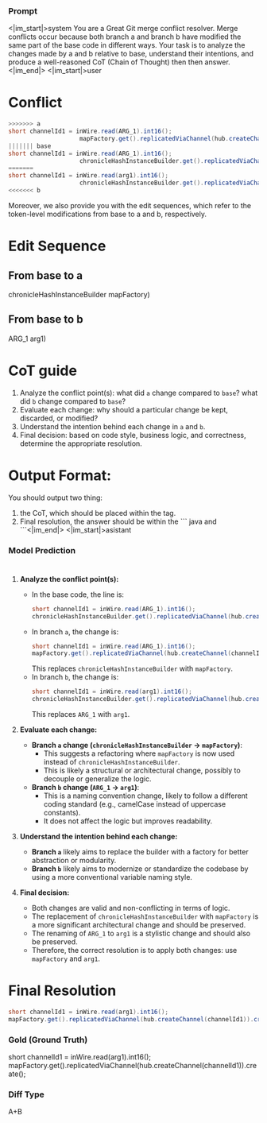 ### Prompt
<|im_start|>system
You are a Great Git merge conflict resolver. Merge conflicts occur because both branch a and branch b have modified the same part of the base code in different ways. Your task is to analyze the changes made by a and b relative to base, understand their intentions, and produce a well-reasoned CoT (Chain of Thought) then then answer.<|im_end|>
<|im_start|>user
# Conflict
```java
>>>>>>> a
short channelId1 = inWire.read(ARG_1).int16();
                    mapFactory.get().replicatedViaChannel(hub.createChannel(channelId1)).create();
||||||| base
short channelId1 = inWire.read(ARG_1).int16();
                    chronicleHashInstanceBuilder.get().replicatedViaChannel(hub.createChannel(channelId1)).create();
=======
short channelId1 = inWire.read(arg1).int16();
                    chronicleHashInstanceBuilder.get().replicatedViaChannel(hub.createChannel(channelId1)).create();
<<<<<<< b
```
Moreover, we also provide you with the edit sequences, which refer to the token-level modifications from base to a and b, respectively.
# Edit Sequence

## From base to a
<REPLACE> chronicleHashInstanceBuilder <WITH> mapFactory)


## From base to b
<REPLACE> ARG_1 <WITH> arg1)


# CoT guide
1. Analyze the conflict point(s): what did `a` change compared to `base`? what did `b` change compared to `base`?
2. Evaluate each change: why should a particular change be kept, discarded, or modified?
3. Understand the intention behind each change in `a` and `b`.
4. Final decision: based on code style, business logic, and correctness, determine the appropriate resolution. 

# Output Format:
You should output two thing: 
1. the CoT, which should be placed within the <cot></cot> tag.
2. Final resolution, the answer should be within the \``` java and \```<|im_end|>
<|im_start|>asistant

### Model Prediction
<think>

</think>

# <cot>
1. **Analyze the conflict point(s):**
   - In the base code, the line is:
     ```java
     short channelId1 = inWire.read(ARG_1).int16();
     chronicleHashInstanceBuilder.get().replicatedViaChannel(hub.createChannel(channelId1)).create();
     ```
   - In branch `a`, the change is:
     ```java
     short channelId1 = inWire.read(ARG_1).int16();
     mapFactory.get().replicatedViaChannel(hub.createChannel(channelId1)).create();
     ```
     This replaces `chronicleHashInstanceBuilder` with `mapFactory`.
   - In branch `b`, the change is:
     ```java
     short channelId1 = inWire.read(arg1).int16();
     chronicleHashInstanceBuilder.get().replicatedViaChannel(hub.createChannel(channelId1)).create();
     ```
     This replaces `ARG_1` with `arg1`.

2. **Evaluate each change:**
   - **Branch `a` change (`chronicleHashInstanceBuilder` → `mapFactory`)**:
     - This suggests a refactoring where `mapFactory` is now used instead of `chronicleHashInstanceBuilder`.
     - This is likely a structural or architectural change, possibly to decouple or generalize the logic.
   - **Branch `b` change (`ARG_1` → `arg1`)**:
     - This is a naming convention change, likely to follow a different coding standard (e.g., camelCase instead of uppercase constants).
     - It does not affect the logic but improves readability.

3. **Understand the intention behind each change:**
   - **Branch `a`** likely aims to replace the builder with a factory for better abstraction or modularity.
   - **Branch `b`** likely aims to modernize or standardize the codebase by using a more conventional variable naming style.

4. **Final decision:**
   - Both changes are valid and non-conflicting in terms of logic.
   - The replacement of `chronicleHashInstanceBuilder` with `mapFactory` is a more significant architectural change and should be preserved.
   - The renaming of `ARG_1` to `arg1` is a stylistic change and should also be preserved.
   - Therefore, the correct resolution is to apply both changes: use `mapFactory` and `arg1`.

# </cot>

# Final Resolution
```java
short channelId1 = inWire.read(arg1).int16();
mapFactory.get().replicatedViaChannel(hub.createChannel(channelId1)).create();
```

### Gold (Ground Truth)
short channelId1 = inWire.read(arg1).int16();
                    mapFactory.get().replicatedViaChannel(hub.createChannel(channelId1)).create();

### Diff Type
A+B

